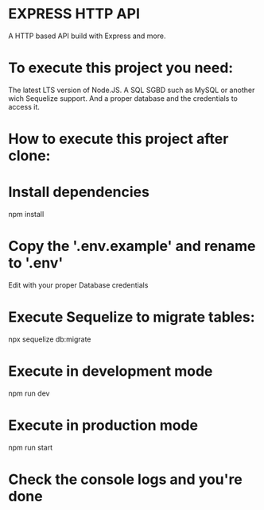 # EXPRESS HTTP API
A HTTP based API build with Express and more.

# To execute this project you need:
The latest LTS version of Node.JS.
A SQL SGBD such as MySQL or another wich Sequelize support.
    And a proper database and the credentials to access it.

# How to execute this project after clone:

# Install dependencies
npm install

# Copy the '.env.example' and rename to '.env'
Edit with your proper Database credentials

# Execute Sequelize to migrate tables:
npx sequelize db:migrate

# Execute in development mode
npm run dev

# Execute in production mode
npm run start

# Check the console logs and you're done
